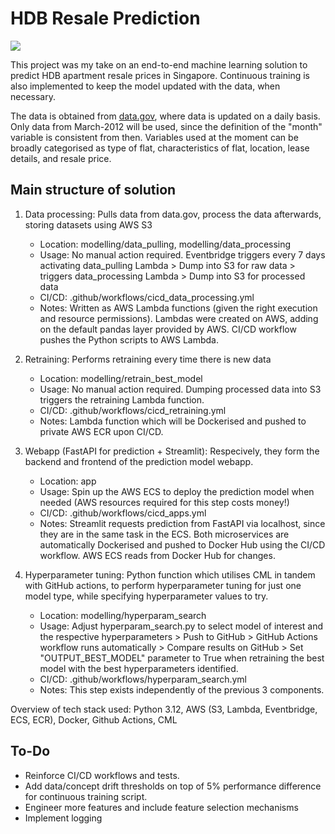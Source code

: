 # HDB Resale Prediction

<a target="_blank" href="https://cookiecutter-data-science.drivendata.org/">
    <img src="https://img.shields.io/badge/CCDS-Project%20template-328F97?logo=cookiecutter" />
</a>

This project was my take on an end-to-end machine learning solution to predict HDB apartment resale prices in Singapore. Continuous training is also implemented to keep the model updated with the data, when necessary. 

The data is obtained from [data.gov](https://data.gov.sg/collections/189/view), where data is updated on a daily basis. Only data from March-2012 will be used, since the definition of the "month" variable is consistent from then. Variables used at the moment can be broadly categorised as type of flat, characteristics of flat, location, lease details, and resale price. 

## Main structure of solution
1. Data processing: Pulls data from data.gov, process the data afterwards, storing datasets using AWS S3
    -  Location: modelling/data_pulling, modelling/data_processing
    -  Usage: No manual action required. Eventbridge triggers every 7 days activating data_pulling Lambda > Dump into S3 for raw data > triggers data_processing Lambda > Dump into S3 for processed data
    -  CI/CD: .github/workflows/cicd_data_processing.yml
    -  Notes: Written as AWS Lambda functions (given the right execution and resource permissions). Lambdas were created on AWS, adding on the default pandas layer provided by AWS. CI/CD workflow pushes the Python scripts to AWS Lambda. 

2. Retraining: Performs retraining every time there is new data
    -  Location: modelling/retrain_best_model
    -  Usage: No manual action required. Dumping processed data into S3 triggers the retraining Lambda function.
    -  CI/CD: .github/workflows/cicd_retraining.yml
    -  Notes: Lambda function which will be Dockerised and pushed to private AWS ECR upon CI/CD.

3. Webapp (FastAPI for prediction + Streamlit): Respecively, they form the backend and frontend of the prediction model webapp. 
    -  Location: app
    -  Usage: Spin up the AWS ECS to deploy the prediction model when needed (AWS resources required for this step costs money!)
    -  CI/CD: .github/workflows/cicd_apps.yml
    -  Notes: Streamlit requests prediction from FastAPI via localhost, since they are in the same task in the ECS. Both microservices are automatically Dockerised and pushed to Docker Hub using the CI/CD workflow. AWS ECS reads from Docker Hub for changes. 

4. Hyperparameter tuning: Python function which utilises CML in tandem with GitHub actions, to perform hyperparameter tuning for just one model type, while specifying  hyperparameter values to try. 
    -  Location: modelling/hyperparam_search
    -  Usage: Adjust hyperparam_search.py to select model of interest and the respective hyperparameters > Push to GitHub > GitHub Actions workflow runs automatically > Compare results on GitHub > Set "OUTPUT_BEST_MODEL" parameter to True when retraining the best model with the best hyperparameters identified.
    -  CI/CD: .github/workflows/hyperparam_search.yml
    -  Notes: This step exists independently of the previous 3 components. 

Overview of tech stack used: Python 3.12, AWS (S3, Lambda, Eventbridge, ECS, ECR), Docker, Github Actions, CML

## To-Do
- Reinforce CI/CD workflows and tests.
- Add data/concept drift thresholds on top of 5% performance difference for continuous training script.
- Engineer more features and include feature selection mechanisms
- Implement logging
